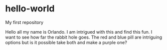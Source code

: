# hello-world
My first repository

Hello all my name is Orlando. I am intrigued with this and find this fun. I want to see how far the rabbit hole goes.
The red and blue pill are intriguing options but is it possible take both and make a purple one?
